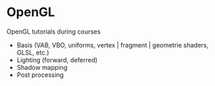# OpenGL

OpenGL tutorials during courses
- Basis (VAB, VBO, uniforms, vertex | fragment | geometrie shaders, GLSL, etc.)
- Lighting (forward, deferred)
- Shadow mapping
- Post processing
